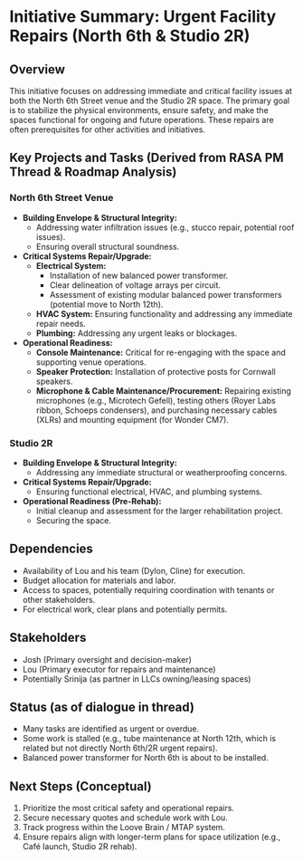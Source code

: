 # Initiative Summary: Urgent Facility Repairs (North 6th & Studio 2R)

## Overview

This initiative focuses on addressing immediate and critical facility issues at both the North 6th Street venue and the Studio 2R space. The primary goal is to stabilize the physical environments, ensure safety, and make the spaces functional for ongoing and future operations. These repairs are often prerequisites for other activities and initiatives.

## Key Projects and Tasks (Derived from RASA PM Thread & Roadmap Analysis)

### North 6th Street Venue

*   **Building Envelope & Structural Integrity:**
    *   Addressing water infiltration issues (e.g., stucco repair, potential roof issues).
    *   Ensuring overall structural soundness.
*   **Critical Systems Repair/Upgrade:**
    *   **Electrical System:**
        *   Installation of new balanced power transformer.
        *   Clear delineation of voltage arrays per circuit.
        *   Assessment of existing modular balanced power transformers (potential move to North 12th).
    *   **HVAC System:** Ensuring functionality and addressing any immediate repair needs.
    *   **Plumbing:** Addressing any urgent leaks or blockages.
*   **Operational Readiness:**
    *   **Console Maintenance:** Critical for re-engaging with the space and supporting venue operations.
    *   **Speaker Protection:** Installation of protective posts for Cornwall speakers.
    *   **Microphone & Cable Maintenance/Procurement:** Repairing existing microphones (e.g., Microtech Gefell), testing others (Royer Labs ribbon, Schoeps condensers), and purchasing necessary cables (XLRs) and mounting equipment (for Wonder CM7).

### Studio 2R

*   **Building Envelope & Structural Integrity:**
    *   Addressing any immediate structural or weatherproofing concerns.
*   **Critical Systems Repair/Upgrade:**
    *   Ensuring functional electrical, HVAC, and plumbing systems.
*   **Operational Readiness (Pre-Rehab):**
    *   Initial cleanup and assessment for the larger rehabilitation project.
    *   Securing the space.

## Dependencies

*   Availability of Lou and his team (Dylon, Cline) for execution.
*   Budget allocation for materials and labor.
*   Access to spaces, potentially requiring coordination with tenants or other stakeholders.
*   For electrical work, clear plans and potentially permits.

## Stakeholders

*   Josh (Primary oversight and decision-maker)
*   Lou (Primary executor for repairs and maintenance)
*   Potentially Srinija (as partner in LLCs owning/leasing spaces)

## Status (as of dialogue in thread)

*   Many tasks are identified as urgent or overdue.
*   Some work is stalled (e.g., tube maintenance at North 12th, which is related but not directly North 6th/2R urgent repairs).
*   Balanced power transformer for North 6th is about to be installed.

## Next Steps (Conceptual)

1.  Prioritize the most critical safety and operational repairs.
2.  Secure necessary quotes and schedule work with Lou.
3.  Track progress within the Loove Brain / MTAP system.
4.  Ensure repairs align with longer-term plans for space utilization (e.g., Café launch, Studio 2R rehab).
